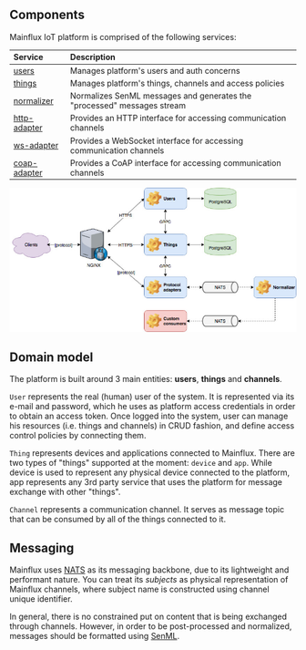 ## Components

Mainflux IoT platform is comprised of the following services:

| Service                                                                   | Description                                                             |
|:--------------------------------------------------------------------------|:------------------------------------------------------------------------|
| [users](https://github.com/mainflux/mainflux/tree/master/users)           | Manages platform's users and auth concerns                              |
| [things](https://github.com/mainflux/mainflux/tree/master/things)         | Manages platform's things, channels and access policies                 |
| [normalizer](https://github.com/mainflux/mainflux/tree/master/normalizer) | Normalizes SenML messages and generates the "processed" messages stream |
| [http-adapter](https://github.com/mainflux/mainflux/tree/master/http)     | Provides an HTTP interface for accessing communication channels         |
| [ws-adapter](https://github.com/mainflux/mainflux/tree/master/ws)         | Provides a WebSocket interface for accessing communication channels     |
| [coap-adapter](https://github.com/mainflux/mainflux/tree/master/coap)     | Provides a CoAP interface for accessing communication channels          |

![arch](img/architecture.jpg)

## Domain model

The platform is built around 3 main entities: **users**, **things** and **channels**.

`User` represents the real (human) user of the system. It is represented via its
e-mail and password, which he uses as platform access credentials in order to obtain
an access token. Once logged into the system, user can manage his resources (i.e.
things and channels) in CRUD fashion, and define access control policies by
connecting them.

`Thing` represents devices and applications connected to Mainflux. There are
two types of "things" supported at the moment: `device` and `app`. While device
is used to represent any physical device connected to the platform, app represents
any 3rd party service that uses the platform for message exchange with other
"things". 

`Channel` represents a communication channel. It serves as message topic that
can be consumed by all of the things connected to it.

## Messaging

Mainflux uses [NATS](https://nats.io) as its messaging backbone, due to its
lightweight and performant nature. You can treat its *subjects* as physical
representation of Mainflux channels, where subject name is constructed using
channel unique identifier.

In general, there is no constrained put on content that is being exchanged
through channels. However, in order to be post-processed and normalized,
messages should be formatted using [SenML](https://tools.ietf.org/html/draft-ietf-core-senml-08).
